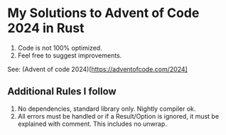 # My Solutions to Advent of Code 2024 in Rust

1. Code is not 100% optimized. 
2. Feel free to suggest improvements.

See: (Advent of code 2024)[https://adventofcode.com/2024]

## Additional Rules I follow

1. No dependencies, standard library only. Nightly compiler ok.
2. All errors must be handled or if a Result/Option is ignored, it must be explained with comment. This includes no unwrap.
